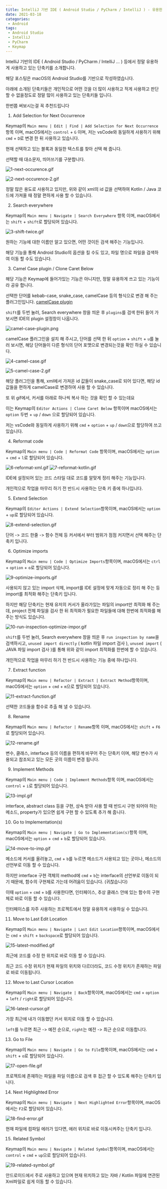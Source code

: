 ```yaml
---
title: IntelliJ 기반 IDE ( Android Studio / PyCharm / IntelliJ ) - 유용한 단축키 모음 
date: 2021-03-18
categories:
 - Android
tags:
 - Android Studio
 - IntelliJ
 - PyCharm
 - Keymap
---
```


IntelliJ 기반의 IDE ( Android Studio / PyCharm / IntelliJ ... ) 등에서 정말 유용하게 사용하고 있는 단축키를 소개합니다. 

해당 포스팅은 macOS의 Android Studio를 기반으로 작성하였습니다. 

<!-- more -->

아래에 소개된 단축키들은 개인적으로 어떤 것을 더 많이 사용하고 적게 사용하고 판단 할 수 없을정도로 정말 많이 사용하고 있는 단축키들 입니다. 

한번쯤 써보시는걸 꼭 추천드립니다

1. Add Selection for Next Occurrence

Keymap의 `Main menu | Edit | Find | Add Selection for Next Occurrence` 항목 이며, macOS에서는 `control` + `G` 이며, 저는 vsCode와 동일하게 사용하기 위해 `cmd` + `D`로 변경 한 뒤 사용하고 있습니다. 

현재 선택하고 있는 블록과 동일한 텍스트를 찾아 선택 해 줍니다. 

선택할 때 대소문자, 띄어쓰기를 구분합니다. 

![1-next-occurence.gif](/assets/images/posts/2021-03-18-IntelliJ-keymap/1-next-occurence.gif)

![2-next-occurence-2.gif](/assets/images/posts/2021-03-18-IntelliJ-keymap/2-next-occurence-2.gif)

정말 많은 용도로 사용하고 있지만, 위와 같이 xml의 id 값을 선택하여 Kotlin / Java 코드에 가져올 때 정말 편하게 사용 할 수 있습니다. 

2. Search everywhere

Keymap의 `Main menu | Navigate | Search Everywhere` 항목 이며, macOS에서는 `shift` + `shift`로 할당되어 있습니다. 

![3-shift-twice.gif](/assets/images/posts/2021-03-18-IntelliJ-keymap/3-shift-twice.gif)

원하는 기능에 대한 이름만 알고 있으면, 어떤 것이든 검색 해주는 기능입니다. 

해당 기능을 통해 Android Studio의 옵션을 킬 수도 있고, 파일 명으로 파일을 검색하여 이동 할 수도 있습니다. 

3. Camel Case plugin / Clone Caret Below

해당 기능은 Keymap에 들어가있는 기능은 아니지만, 정말 유용하게 쓰고 있는 기능이라 공유 합니다. 

선택한 단어를 kebab-case, snake_case, camelCase 등의 형식으로 변경 해 주는 플러그인입니다. [camelCase plugin](https://plugins.jetbrains.com/plugin/7160-camelcase)

`shift`를 두번 눌러, Search everywhere 창을 띄운 후 `plugins`를 검색 한뒤 들어 가 보시면 IDE의 plugin 설정창이 나옵니다.

![camel-case-plugin.png](/assets/images/posts/2021-03-18-IntelliJ-keymap/camel-case-plugin.png)

camelCase 플러그인을 설치 해 주시고, 단어를 선택 한 뒤 `option` + `shift` + `u`를 눌러 보시면, 해당 단어들이 다른 형식의 단어 포맷으로 변경되는것을 확인 하실 수 있습니다. 

![4-camel-case.gif](/assets/images/posts/2021-03-18-IntelliJ-keymap/4-camel-case.gif)

![5-camel-case-2.gif](/assets/images/posts/2021-03-18-IntelliJ-keymap/5-camel-case-2.gif)

해당 플러그인을 통해, xml에서 가져온 id 값들이 snake_case로 되어 있다면, 해당 id 값들을 편하게 camelCase로 변경하여 사용 할 수 있습니다. 

또 위 gif에서, 커서를 아래로 하나씩 복사 하는 것을 확인 할 수 있는데요

이는 Keymap의 `Editor Actions | Clone Caret Below` 항목이며 macOS에서는 `option` 두번 + `up` / `down` 으로 할당되어 있습니다. 

저는 vsCode와 동일하게 사용하기 위해 `cmd` + `option` + `up` / `down`으로 할당하여 쓰고 있습니다. 

4. Reformat code 

Keymap의 `Main menu | Code | Reformat Code` 항목이며, macOS에서는 `option` + `cmd` + `l`로 할당되어 있습니다. 

![6-reformat-xml.gif](/assets/images/posts/2021-03-18-IntelliJ-keymap/6-reformat-xml.gif)
![7-reformat-kotlin.gif](/assets/images/posts/2021-03-18-IntelliJ-keymap/7-reformat-kotlin.gif)

IDE에 설정되어 있는 코드 스타일 대로 코드를 알맞게 정리 해주는 기능입니다. 

개인적으로 작업을 마무리 하기 전 반드시 사용하는 단축 키 중에 하나입니다. 

5. Extend Selection

Keymap의 `Editor Actions | Extend Selection`항목이며, macOS에서는 `option` + `up`로 할당되어 있습니다. 

![8-extend-selection.gif](/assets/images/posts/2021-03-18-IntelliJ-keymap/8-extend-selection.gif)

단어 -> 코드 한줄 -> 함수 전체 등 커서에서 부터 범위가 점점 커지면서 선택 해주는 단축키 입니다. 

6. Optimize imports

Keymap의 `Main menu | Code | Optimize Imports`항목이며, macOS에서는 `ctrl` + `option` + `o`로 할당되어 있습니다. 

![9-optimize-imports.gif](/assets/images/posts/2021-03-18-IntelliJ-keymap/9-optimize-imports.gif)

사용되지 않고 있는 import 삭제, import를 IDE 설정에 맞게 자동으로 정리 해 주는 등 import를 최적화 해주는 단축키 입니다. 

하지만 해당 단축키는 현재 유저의 커서가 올라가있는 파일의 import만 최적화 해 주는데, project 전체 파일을 검사 한 뒤 최적화가 필요한 파일들에 대해 한번에 최적화를 해주는 방식도 있습니다. 

![10-run-inspection-optimize-impor.gif](/assets/images/posts/2021-03-18-IntelliJ-keymap/10-run-inspection-optimize-impor.gif)

`shift`를 두번 눌러, Search everywhere 창을 띄운 후 `run inspection by name`을 검색하시고, `unused import directly` ( kotlin 파일 import 검사 ), `unused import` ( JAVA 파일 import 검사 )를 통해 위와 같이 import 최적화를 한번에 할 수 있습니다. 

개인적으로 작업을 마무리 하기 전 반드시 사용하는 기능 중에 하나입니다. 

7. Extract function 

Keymap의 `Main menu | Refactor | Extract | Extract Method`항목이며, macOS에서는 `option` + `cmd` + `m`으로 할당되어 있습니다. 

![11-extract-function.gif](/assets/images/posts/2021-03-18-IntelliJ-keymap/11-extract-function.gif)

선택한 코드들을 함수로 추출 해 낼 수 있습니다. 

8. Rename

Keymap의 `Main menu | Refactor | Rename`항목 이며, macOS에서는 `shift` + `F6`로 할당되어 있습니다. 

![12-rename.gif](/assets/images/posts/2021-03-18-IntelliJ-keymap/12-rename.gif)

변수, 클래스, interface 등의 이름을 편하게 바꾸어 주는 단축키 이며, 해당 변수가 사용되고 참조되고 있는 모든 곳의 이름이 변경 됩니다. 

9. Implement Methods

Keymap의 `Main menu | Code | Implement Methods`항목 이며, macOS에서는 `control` + `i`로 할당되어 있습니다.  

![13-impl.gif](/assets/images/posts/2021-03-18-IntelliJ-keymap/13-impl.gif)

interface, abstract class 등을 구현, 상속 받아 사용 할 때 반드시 구현 되어야 하는 메소드, property가 있으면 쉽게 구현 할 수 있도록 추가 해 줍니다. 

10. Go to Implementation(s)

Keymap의 `Main menu | Navigate | Go to Implementation(s)`항목 이며, macOS에서는 `option` + `cmd` + `b`로 할당되어 있습니다. 

![14-move-to-imp.gif](/assets/images/posts/2021-03-18-IntelliJ-keymap/14-move-to-imp.gif)

메소드에 커서를 올려놓고, `cmd` + `b`를 누르면 메소드가 사용되고 있는 곳이나, 메소드의 선언부로 이동 할 수 있습니다. 

하지만 interface 구현 객체의 method에 `cmd` + `b`는 interface의 선언부로 이동이 되기 때문에, 함수의 구현체로 가는데 어려움이 있습니다. (귀찮습니다) 

이때 `option` + `cmd` + `b`를 사용한다면, 인터페이스, 추상 클래스 안에 있는 함수의 구현체로 바로 이동 할 수 있습니다. 

인터페이스를 자주 사용하는 프로젝트에서 정말 유용하게 사용하실 수 있습니다. 

11. Move to Last Edit Location

Keymap의 `Main menu | Navigate | Last Edit Location`항목이며, macOS에서는 `cmd` + `shift` + `backspace`로 할당되어 있습니다.

![15-latest-modified.gif](/assets/images/posts/2021-03-18-IntelliJ-keymap/15-latest-modified.gif)

최근에 코드를 수정 한 위치로 바로 이동 할 수 있습니다. 

최근 코드 수정 위치가 현재 파일의 위치와 다르더라도, 코드 수정 위치가 존재하는 파일로 바로 이동됩니다. 

12. Move to Last Cursor Location

Keymap의 `Main menu | Navigate | Back`항목이며, macOS에서는 `cmd` + `option` + `left` / `right`로 할당되어 있습니다. 

![16-latest-cursor.gif](/assets/images/posts/2021-03-18-IntelliJ-keymap/16-latest-cursor.gif)

가장 최근에 내가 이동했던 커서 위치로 이동 할 수 있습니다. 

`left`를 누르면 최근 -> 예전 순으로, `right`는 예전 -> 최근 순으로 이동합니다. 

13. Go to File

Keymap의 `Main menu | Navigate | Go to File`항목이며, macOS에서는 `cmd` + `shift` + `o`로 할당되어 있습니다. 

![17-open-file.gif](/assets/images/posts/2021-03-18-IntelliJ-keymap/17-open-file.gif)

프로젝트에 존재하는 파일을 파일 이름으로 검색 후 접근 할 수 있도록 해주는 단축키 입니다. 

14. Next Highlighted Error

Keymap의 `Main menu | Navigate | Next Highlighted Error`항목이며, macOS에서는 `F2`로 할당되어 있습니다. 

![18-find-error.gif](/assets/images/posts/2021-03-18-IntelliJ-keymap/18-find-error.gif)

현재 파일에 컴파일 에러가 있다면, 에러 위치로 바로 이동시켜주는 단축키 입니다. 

15. Related Symbol

Keymap의 `Main menu | Navigate | Related Symbol`항목이며, macOS에서는 `control` + `cmd` + `up`으로 할당되어 있습니다. 

![19-related-symbol.gif](/assets/images/posts/2021-03-18-IntelliJ-keymap/19-related-symbol.gif)

안드로이드에서 주로 사용하고 있으며 현재 위치하고 있는 자바 / Kotlin 파일에 연관된 Xml파일로 쉽게 이동 할 수 있습니다. 







